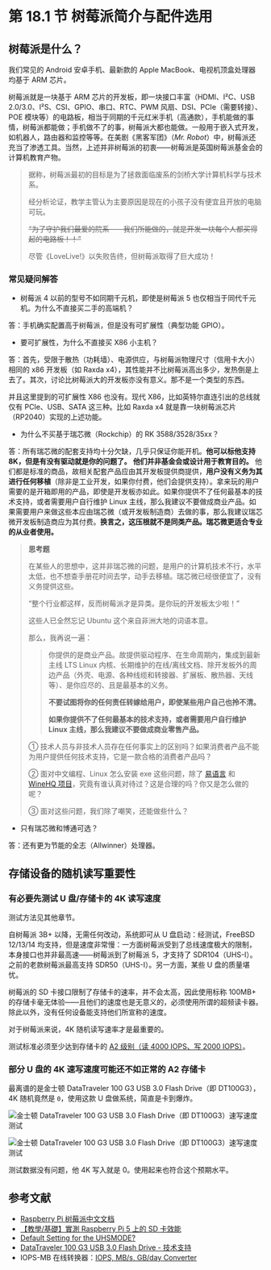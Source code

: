 # 第 18.1 节 树莓派简介与配件选用

## 树莓派是什么？

我们常见的 Android 安卓手机、最新款的 Apple MacBook、电视机顶盒处理器均基于 ARM 芯片。

树莓派就是一块基于 ARM 芯片的开发板，即一块接口丰富（HDMI、I²C、USB 2.0/3.0、I²S、CSI、GPIO、串口、RTC、PWM 风扇、DSI、PCIe（需要转接）、POE 模块等）的电路板，相当于同期的千元红米手机（高通款），手机能做的事情，树莓派都能做；手机做不了的事，树莓派大都也能做。一般用于嵌入式开发，如机器人，路由器和监控等等。在美剧《黑客军团》（*Mr. Robot*）中，树莓派还充当了渗透工具。当然，上述并非树莓派的初衷——树莓派是英国树莓派基金会的计算机教育产物。


>据称，树莓派最初的目标是为了拯救面临废系的剑桥大学计算机科学与技术系。
>
>经分析论证，教学主管认为主要原因是现在的小孩子没有便宜且开放的电脑可玩。
>
>~~“为了守护我们最爱的院系——我们所能做的，就是开发一块每个人都买得起的电路板！！”~~
>
>尽管《LoveLive!》以失败告终，但树莓派取得了巨大成功！


### 常见疑问解答

- 树莓派 4 以前的型号不如同期千元机，即使是树莓派 5 也仅相当于同代千元机。为什么不直接买二手的高端机？

答：手机确实配置高于树莓派，但是没有可扩展性（典型功能 GPIO）。

- 要可扩展性，为什么不直接买 X86 小主机？

答：首先，受限于散热（功耗墙）、电源供应，与树莓派物理尺寸（信用卡大小）相同的 x86 开发板（如 Raxda x4），其性能并不比树莓派高出多少，发热倒是上去了。其次，讨论比树莓派大的开发板亦没有意义。那不是一个类型的东西。

并且这里提到的可扩展性 X86 也没有。现代 X86，比如英特尔直连引出的总线就仅有 PCIe、USB、SATA 这三种。比如 Raxda x4 就是靠一块树莓派芯片（RP2040）实现的上述功能。

- 为什么不买基于瑞芯微（Rockchip）的 RK 3588/3528/35xx？

答：所有瑞芯微的配套支持均十分欠缺，几乎只保证你能开机。**他可以标他支持 8K，但是有没有驱动就是你的问题了。** **他们并非基金会或设计用于教育目的。** 他们都是标准的商品，故相关配套产品应由其开发板提供商提供，**用户没有义务为其进行任何移植**（除非是工业开发，如果你付费，他们会提供支持）。拿来玩的用户需要的是开箱即用的产品，即使是开发板亦如此。如果你提供不了任何最基本的技术支持，或者需要用户自行维护 Linux 主线，那么我建议不要做成商业产品。如果需要用户来做这些本应由瑞芯微（或开发板制造商）去做的事，那么我建议瑞芯微开发板制造商应为其付费。**换言之，这压根就不是同类产品。瑞芯微更适合专业的从业者使用。**

>**思考题**
>
>在某些人的思想中，这并非瑞芯微的问题，是用户的计算机技术不行，水平太低，也不想查手册花时间去学，动手去移植。瑞芯微已经很便宜了，没有义务提供这些。
>
>“整个行业都这样，反而树莓派才是异类。是你玩的开发板太少啦！”
>
>这些人已全然忘记 Ubuntu 这个来自非洲大地的词语本意。
>
>那么，我再说一遍：
>
>>你提供的是商业产品。故提供驱动程序、在生命周期内，集成到最新主线 LTS Linux 内核、长期维护的在线/离线文档、除开发板外的周边产品（外壳、电源、各种线缆和转接器、扩展板、散热器、天线等）、是你应尽的、且是最基本的义务。
>>
>>**不要试图将你的任何责任转嫁给用户，即使某些用户自己也拎不清。**
>>
>>**如果你提供不了任何最基本的技术支持，或者需要用户自行维护 Linux 主线，那么我建议不要做成商业零售产品。**
>>
>① 技术人员与非技术人员存在任何事实上的区别吗？如果消费者产品不能为用户提供任何技术支持，它是一款合格的消费者产品吗？
>
>② 面对中文编程、Linux 怎么安装 exe 这些问题，除了 [易语言](https://www.dywt.com.cn/) 和 [WineHQ 项目](https://www.winehq.org/)，究竟有谁认真对待过？这是合理的吗？你又是怎么做的呢？
>
>③ 面对这些问题，我们除了嘲笑，还能做些什么？


- 只有瑞芯微和博通可选？

答：还有更为节能的全志（Allwinner）处理器。

## 存储设备的随机读写重要性

### 有必要先测试 U 盘/存储卡的 4K 读写速度

测试方法见其他章节。

自树莓派 3B+ 以降，无需任何改动，系统即可从 U 盘启动：经测试，FreeBSD 12/13/14 均支持，但是速度非常慢：一方面树莓派受到了总线速度极大的限制，本身接口也并非最高速——树莓派到了树莓派 5，才支持了 SDR104（UHS-I）。之前的老款树莓派最高支持 SDR50（UHS-I）。另一方面，某些 U 盘的质量堪忧。

树莓派的 SD 卡接口限制了存储卡的速率，并不会太高，因此使用标称 100MB+ 的存储卡毫无体验——且他们的速度也是无意义的，必须使用所谓的超频读卡器。除此以外，没有任何设备能支持他们所宣称的速度。

对于树莓派来说，4K 随机读写速率才是最重要的。

测试标准必须至少达到存储卡的 [A2 级别（读 4000 IOPS、写 2000 IOPS）](https://www.kingston.com/cn/blog/personal-storage/microsd-sd-memory-card-naming-conventions)。



### 部分 U 盘的 4K 速写速度可能还不如正常的 A2 存储卡

最离谱的是金士顿 DataTraveler 100 G3 USB 3.0 Flash Drive（即 DT100G3），4K 随机竟然是 `0`，使用这款 U 盘做系统，简直是卡到爆炸。

![金士顿 DataTraveler 100 G3 USB 3.0 Flash Drive（即 DT100G3）速写速度测试](../.gitbook/assets/1011.png)

![金士顿 DataTraveler 100 G3 USB 3.0 Flash Drive（即 DT100G3）速写速度测试](../.gitbook/assets/1012.png)

测试数据没有问题，他 4K 写入就是 0。使用起来也符合这个预期水平。

## 参考文献

- [Raspberry Pi 树莓派中文文档](https://rpicn.bsdcn.org)
- [【教學/基礎】實測 Raspberry Pi 5 上的 SD 卡效能](https://piepie.com.tw/52880/sd-card-performance-in-raspberry-pi-5)
- [Default Setting for the UHSMODE?](https://forums.raspberrypi.com/viewtopic.php?t=75464)
- [DataTraveler 100 G3 USB 3.0 Flash Drive - 技术支持](https://www.kingston.com/cn/support/technical/products/dt100g3)
- IOPS-MB 在线转换器：[IOPS, MB/s, GB/day Converter](https://wintelguy.com/iops-mbs-gbday-calc.pl)

